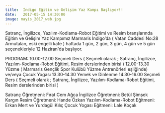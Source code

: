 ```yaml
---
title:  İndigo Eğitim ve Gelişim Yaz Kampı Başlıyor!!
date:   2017-05-15 14:30:00
image: mayis_2017_web.jpg
---
```


Satranç, İngilizce, Yazılım-Kodlama-Robot Eğitimi ve Resim branşlarında Eğitim ve Gelişim Yaz Kampımız Marmaris İndigo’da ( Vatan Caddesi No:28 Armutalan, eski engelli kafe ) haftada 1 gün, 2 gün, 3 gün, 4 gün ve 5 gün seçenekleriyle 12 Haziran'da başlıyor.



PROGRAM:
10.00-12.00 Seçmeli Ders ( Seçmeli olarak ; Satranç, İngilizce, Yazılım-Kodlama-Robot Eğitimi, Resim derslerinden birisi )
12.00-13.30 Yüzme ( Marmaris Gençlik Spor Kulübü Yüzme Antrenörleri eşliğinde) ve/veya Çocuk Yogası
13.30-14.30 Yemek ve Dinlenme
14.30-16.00 Seçmeli Ders ( Seçmeli olarak ; Satranç, İngilizce, Yazılım-Kodlama-Robot Eğitimi, Resim derslerinden birisi )

Satranç Öğretmeni: Fırat Cem Ağca
İngilizce Öğretmeni: Betül Şimşek Kargın
Resim Öğretmeni: Hande Özkan
Yazılım-Kodlama-Robot Eğitmeni: Erkan Mert ve Yurdagül Kılıç
Çocuk Yogası Eğitmeni: Lale Koçak
